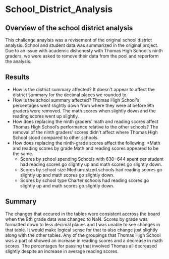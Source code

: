 # School_District_Analysis
## Overview of the school district analysis
This challenge anaylsis was a revisement of the original school district analysis. School and student data was summarized in the original project. Due to an issue with academic dishonesty with Thomas High School's ninth graders, we were asked to remove their data from the pool and reperform the analysis.
## Results
* How is the district summary affected?
It doesn't appear to affect the district summary for the decimal places we rounded to.
* How is the school summary affected?
Thomas High School's percentages went slightly down from where they were at before 9th graders were removed. The math scores when slightly down and the reading scores went up slightly.
* How does replacing the ninth graders’ math and reading scores affect Thomas High School’s performance relative to the other schools?
The removal of the ninth graders' scores didn't affect where Thomas High School stood compared to other schools.
* How does replacing the ninth-grade scores affect the following:
  *Math and reading scores by grade
  Math and reading scores appeared to be the same.
  * Scores by school spending
  Schools with $630-$644 spent per student had reading scores go slightly up and math scores go slightly down.
  * Scores by school size
  Medium-sized schools had reading scores go slightly up and math scores go slightly down.
  * Scores by school type
  Charter schools had reading scores go slightly up and math scores go slightly down.
## Summary
The changes that occured in the tables were consistent accross the board when the 9th grade data was changed to NaN. Scores by grade was formatted down to less decimal places and I was unable to see changes in that table. It would make logical sense for that to also change just slightly along with the other tables. Any of the groupings that Thomas High School was a part of showed an increase in reading scores and a decrease in math scores. The percentages for passing that involved Thomas all decreased slightly despite an increase in average reading scores. 
